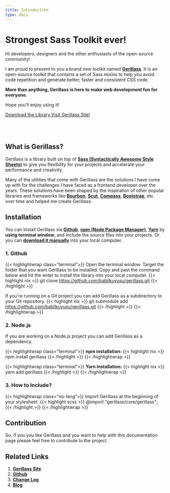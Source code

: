 ```yaml
---
title: Introduction
type: docs
---
```


# Strongest Sass Toolkit ever!

Hi developers, designers and the other enthusiasts of the open-source community! 

I am proud to present to you a brand new toolkit named [**Gerillass**](https://gerillass.com/). It is an open-source toolkit that contains a set of Sass mixins to help you avoid code repetition and generate better, faster and consistent CSS code.

**More than anything, Gerillass is here to make web development fun for everyone.**

Hope you'll enjoy using it!

<div class="download-buttons btn-wrapper" style="margin-bottom: 80px;">
    <a class="btn small" href="https://github.com/babilkuyusu/gerillass" target="_blank">
        <ion-icon name="download-outline"></ion-icon>
        <span class="btn-text">Download the Library</span>
    </a>
    <a class="btn small" href="https://gerillass.com/" target="_blank">
        <ion-icon name="link-outline"></ion-icon>
        <span class="btn-text">Visit Gerillass Site!</span>
    </a>
</div>

## What is Gerillass?

Gerillass is a library built on top of [**Sass (Syntactically Awesome Style Sheets)**](https://sass-lang.com/) to give you flexibility for your projects and accelerate your performance and creativity.

Many of the utilities that come with Gerillass are the solutions I have come up with for the challenges I have faced as a frontend developer over the years. These solutions have been shaped by the inspiration of other popular libraries and frameworks like [**Bourbon**](https://www.bourbon.io/), [**Scut**](https://davidtheclark.github.io/scut/), [**Compass**](http://compass-style.org/), [**Bootstrap**](https://getbootstrap.com/), etc. over time and helped me create Gerillass.

## Installation

You can Install Gerillass via [**Github**](https://github.com/babilkuyusu/gerillass), [**npm (Node Package Manager)**](https://www.npmjs.com/), [**Yarn**](https://yarnpkg.com/) by **using terminal window**, and include the source files into your projects. Or you can [**download it manually**](https://github.com/babilkuyusu/gerillass/archive/master.zip) into your local computer.

### 1. Github

{{< highlightwrap class="terminal">}}
Open the terminal window. Target the folder that you want Gerillass to be installed. Copy and past the command below and hit the enter to install the library into your local computer.
{{< highlight nix >}}
git clone https://github.com/babilkuyusu/gerillass.git
{{< /highlight >}}

If you're running on a Git project you can add Gerillass as a subdirectory to your Git repository.
{{< highlight nix >}}
git submodule add https://github.com/babilkuyusu/gerillass.git
{{< /highlight >}}
{{< /highlightwrap >}}


### 2. Node.js

If you are working on a Node.js project you can add Gerillass as a dependency.

{{< highlightwrap class="terminal">}}
**npm installation:**
{{< highlight nix >}}
npm install gerillass
{{< /highlight >}}
{{< /highlightwrap >}}

{{< highlightwrap class="terminal">}}
**Yarn installation:**
{{< highlight nix >}}
yarn add gerillass
{{< /highlight >}}
{{< /highlightwrap >}}

### 3. How to Include?

{{< highlightwrap class="no-lang">}}
Import Gerillass at the beginning of your stylesheet.
{{< highlight scss >}}
@import "gerillass/core/gerillass";
{{< /highlight >}}
{{< /highlightwrap >}}

## Contribution

So, if you you like Gerillass and you want to help with this documentation page please feel free to contribute to the project.

## Related Links

1. [**Gerillass Site**]()
2. [**Github**]()
3. [**Change Log**]()
4. [**Blog**]()
